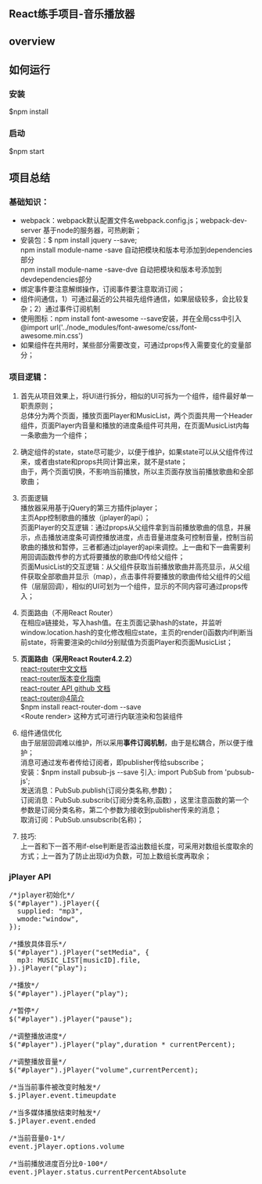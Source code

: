 ## React练手项目-音乐播放器

## overview

## 如何运行

### 安装
$npm install

### 启动
$npm start

## 项目总结
### 基础知识：
- webpack：webpack默认配置文件名webpack.config.js；webpack-dev-server 基于node的服务器，可热刷新；
- 安装包：$ npm install jquery --save;   
npm install module-name -save 自动把模块和版本号添加到dependencies部分  
npm install module-name -save-dve 自动把模块和版本号添加到devdependencies部分  
- 绑定事件要注意解绑操作，订阅事件要注意取消订阅；  
- 组件间通信，1）可通过最近的公共祖先组件通信，如果层级较多，会比较复杂；2）通过事件订阅机制
- 使用图标：npm install font-awesome --save安装，并在全局css中引入@import url('../node_modules/font-awesome/css/font-awesome.min.css')
- 如果组件在共用时，某些部分需要改变，可通过props传入需要变化的变量部分；

### 项目逻辑：
 1. 首先从项目效果上，将UI进行拆分，相似的UI可拆为一个组件，组件最好单一职责原则；  
 总体分为两个页面，播放页面Player和MusicList，两个页面共用一个Header组件，页面Player内音量和播放的进度条组件可共用，在页面MusicList内每一条歌曲为一个组件；
 2. 确定组件的state，state尽可能少，以便于维护，如果state可以从父组件传过来，或者由state和props共同计算出来，就不是state；   
 由于，两个页面切换，不影响当前播放，所以主页面存放当前播放歌曲和全部歌曲；
 3. 页面逻辑   
 播放器采用基于jQuery的第三方插件jplayer；  
 主页App控制歌曲的播放（jplayer的api）；   
 页面Player的交互逻辑：通过props从父组件拿到当前播放歌曲的信息，并展示，点击播放进度条可调控播放进度，点击音量进度条可控制音量，控制当前歌曲的播放和暂停，三者都通过jplayer的api来调控。上一曲和下一曲需要利用回调函数传参的方式将要播放的歌曲ID传给父组件；  
 页面MusicList的交互逻辑：从父组件获取当前播放歌曲并高亮显示，从父组件获取全部歌曲并显示（map），点击事件将要播放的歌曲传给父组件的父组件（层层回调），相似的UI可划为一个组件，显示的不同内容可通过props传入；  
 4. 页面路由（不用React Router）  
 在相应a链接处，写入hash值。在主页面记录hash的state，并监听window.location.hash的变化修改相应state，主页的render()函数内if判断当前state，将需要渲染的child分别赋值为页面Player和页面MusicList； 
 5. **页面路由（采用React Router4.2.2）**  
  [react-router中文文档](https://react-guide.github.io/react-router-cn/index.html)    
  [react-router版本变化指南](https://github.com/ReactTraining/react-router/blob/master/packages/react-router/docs/guides/migrating.md)  
  [react-router API github 文档](https://github.com/ReactTraining/react-router/tree/master/packages/react-router/docs/api)   
  [react-router@4简介](http://www.jianshu.com/p/6a45e2dfc9d9)     
  $npm install react-router-dom --save  
  \<Route render\> 这种方式可进行内联渲染和包装组件
 
 6. 组件通信优化   
 由于层层回调难以维护，所以采用**事件订阅机制**，由于是松耦合，所以便于维护；  
 消息可通过发布者传给订阅者，即publisher传给subscribe；  
 安装：$npm install pubsub-js --save 
 引入: import PubSub from 'pubsub-js';  
 发送消息：PubSub.publish(订阅分类名称,参数)；     
 订阅消息：PubSub.subscrib(订阅分类名称,函数) ，这里注意函数的第一个参数是订阅分类名称，第二个参数为接收到publisher传来的消息；   
 取消订阅：PubSub.unsubscrib(名称)； 
 7. 技巧:  
 上一首和下一首不用if-else判断是否溢出数组长度，可采用对数组长度取余的方式；上一首为了防止出现id为负数，可加上数组长度再取余；   

### jPlayer API
<pre>
/*jplayer初始化*/
$("#player").jPlayer({
  supplied: "mp3",
  wmode:"window",
});

/*播放具体音乐*/
$("#player").jPlayer("setMedia", {
  mp3: MUSIC_LIST[musicID].file,
}).jPlayer("play");

/*播放*/
$("#player").jPlayer("play");

/*暂停*/
$("#player").jPlayer("pause");

/*调整播放进度*/
$("#player").jPlayer("play",duration * currentPercent);

/*调整播放音量*/
$("#player").jPlayer("volume",currentPercent);

/*当当前事件被改变时触发*/
$.jPlayer.event.timeupdate

/*当多媒体播放结束时触发*/
$.jPlayer.event.ended

/*当前音量0-1*/
event.jPlayer.options.volume

/*当前播放进度百分比0-100*/
event.jPlayer.status.currentPercentAbsolute
</pre>